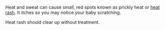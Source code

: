 Heat and sweat can cause small, red spots known as prickly heat or [heat rash](/conditions/heat-rash).
It itches so you may notice your baby scratching.

Heat rash should clear up without treatment.
